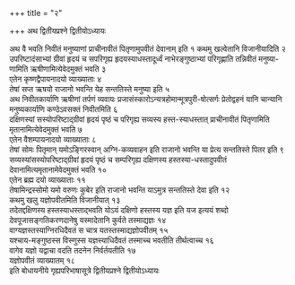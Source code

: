 +++
title = "२"

+++
अथ द्वितीयप्रश्ने द्वितीयोऽध्यायः

अथ वै भवति निवीतं मनुष्याणां प्राचीनावीतं पितृणामुपवीतं देवानाम् इति १
कथमु खल्वेतानि विजानीयादिति २   
उपरिष्टादंसाभ्यां ग्रीवां हृदयं च सपरिगृह्य हृदयस्याधस्तादूर्ध्वं नाभेरङ्गुष्ठाभ्यां परिगृह्णाति तन्निवीतं मनुष्या-णामिति ऋषीणामित्येवेदमुक्तं भवति ३   
एतेन कृष्णद्वैपायनादयो व्याख्याताः ४   
तेषां सप्त ऋषयो राजानो भवन्ति येह सन्ततिस्ते मनुष्या इति ५   
अथ निवीतकार्याणि ऋषीणां तर्पणं व्यवायः प्रजासंस्कारोऽन्यत्रहोमान्मूत्रपुरी-षोत्सर्गः प्रेतोद्वहनं यानि चान्यानि मनुष्यकार्याणि कण्ठेऽवसक्तं निवीतमिति ६   
दक्षिणस्यां सस्योपरिष्टाद्ग्रीवां हृदयं पृष्ठं च परिगृह्य सव्यस्य हस्त-स्याधस्तात् प्राचीनावीतं पितृणामिति मृतानामित्येवेदमुक्तं भवति ७   
एतेन वैशम्पायनादयो व्याख्याताः ८   
तेषां सोमः पितृमान् यमोऽङ्गिरस्वान् अग्नि-कव्यवाहन इति राजानो भवन्ति या प्रेत्य सन्ततिस्ते पितर इति ९   
सव्यस्यांसस्योपरिष्टाद्ग्रीवां हृदयं पृष्ठं च सम्परिगृह्य दक्षिणस्य हस्तस्या-धस्तादुपवीतं देवानामित्यमृतानामेवेदमुक्तं भवति १०   
एतेन ब्रह्म दयो व्याख्याताः ११   
तेषामिन्द्रस्सोमो यमो वरुणः कुबेर इति राजानो भवन्ति याऽमुत्र सन्ततिस्ते देवा इति १२   
कथमु खलु यज्ञोपवीतमिति विजानीयात् १३   
तदेतद्दक्षिणस्य हस्तस्याधस्ताद्भवति योऽयं दक्षिणो हस्तस्य यज्ञ इति यज इत्ययं शब्दो देवपूजासङ्गतिकरणदानेषु यस्मादेतानि कुर्वते तस्माद्यज्ञः १४   
वाग्यज्ञस्तस्याग्निरधिदैवतं स चात्र यतस्तस्माद्यज्ञोपवीतम् १५   
यश्चाय-मङ्गुष्ठस्स विस्णुस्स यज्ञस्याधिदैवतं तस्माच्च भवतीति तीर्थत्वाच्च १६   
वागेव यज्ञो यद्वाचा वदति तदनेन निर्वर्तयतीति १७   
यज्ञोपवीतं व्याख्यातम् १८   
इति बोधायनीये गृह्यपरिभाषासूत्रे द्वितीयप्रश्ने द्वितीयोऽध्यायः
